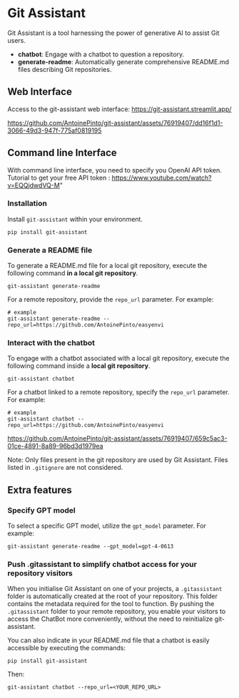 # Git Assistant

Git Assistant is a tool harnessing the power of generative AI to assist Git users.

*   **chatbot**: Engage with a chatbot to question a repository.
*   **generate-readme**: Automatically generate comprehensive README.md files describing Git repositories.

## Web Interface

Access to the git-assistant web interface: https://git-assistant.streamlit.app/

https://github.com/AntoinePinto/git-assistant/assets/76919407/dd16f1d1-3066-49d3-947f-775af0819195

## Command line Interface

With command line interface, you need to specify you OpenAI API token. Tutorial to get your free API token : https://www.youtube.com/watch?v=EQQjdwdVQ-M"

### Installation

Install `git-assistant` within your environment.

```
pip install git-assistant
```

### Generate a README file

To generate a README.md file for a local git repository, execute the following command **in a local git repository**.

```
git-assistant generate-readme
```

For a remote repository, provide the `repo_url` parameter. For example:

```
# example
git-assistant generate-readme --repo_url=https://github.com/AntoinePinto/easyenvi
```

### Interact with the chatbot

To engage with a chatbot associated with a local git repository, execute the following command inside a **local git repository**.

```
git-assistant chatbot
```

For a chatbot linked to a remote repository, specify the `repo_url` parameter. For example:

```
# example
git-assistant chatbot --repo_url=https://github.com/AntoinePinto/easyenvi
```

https://github.com/AntoinePinto/git-assistant/assets/76919407/659c5ac3-01ce-4891-8a89-96bd3d1979ea

Note: Only files present in the git repository are used by Git Assistant. Files listed in `.gitignore` are not considered.

## Extra features

### Specify GPT model

To select a specific GPT model, utilize the `gpt_model` parameter. For example:

```
git-assistant generate-readme --gpt_model=gpt-4-0613
```

### Push .gitassistant to simplify chatbot access for your repository visitors

When you initialise Git Assistant on one of your projects, a `.gitassistant` folder is automatically created at the root of your repository. This folder contains the metadata required for the tool to function. By pushing the `.gitassistant` folder to your remote repository, you enable your visitors to access the ChatBot more conveniently, without the need to reinitialize git-assistant.

You can also indicate in your README.md file that a chatbot is easily accessible by executing the commands:

```
pip install git-assistant
```

Then:

```
git-assistant chatbot --repo_url=<YOUR_REPO_URL>
```